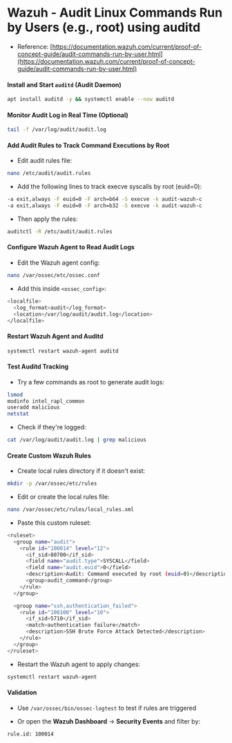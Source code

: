 # Wazuh - Audit Linux Commands Run by Users (e.g., root) using auditd

- Reference: [https://documentation.wazuh.com/current/proof-of-concept-guide/audit-commands-run-by-user.html](https://documentation.wazuh.com/current/proof-of-concept-guide/audit-commands-run-by-user.html)

#### Install and Start `auditd` (Audit Daemon)

```sh
apt install auditd -y && systemctl enable --now auditd
```

#### Monitor Audit Log in Real Time (Optional)

```sh
tail -f /var/log/audit/audit.log
```

#### Add Audit Rules to Track Command Executions by Root

- Edit audit rules file:

```sh
nano /etc/audit/audit.rules
```

- Add the following lines to track execve syscalls by root (euid=0):

```sh
-a exit,always -F euid=0 -F arch=b64 -S execve -k audit-wazuh-c
-a exit,always -F euid=0 -F arch=b32 -S execve -k audit-wazuh-c
```

- Then apply the rules:

```sh
auditctl -R /etc/audit/audit.rules
```

#### Configure Wazuh Agent to Read Audit Logs

- Edit the Wazuh agent config:

```sh
nano /var/ossec/etc/ossec.conf
```

- Add this inside `<ossec_config>`:

```sh
<localfile>
  <log_format>audit</log_format>
  <location>/var/log/audit/audit.log</location>
</localfile>
```

#### Restart Wazuh Agent and Auditd

```sh
systemctl restart wazuh-agent auditd
```

#### Test Auditd Tracking

- Try a few commands as root to generate audit logs:

```sh
lsmod
modinfo intel_rapl_common
useradd malicious
netstat
```

- Check if they're logged:

```sh
cat /var/log/audit/audit.log | grep malicious
```

#### Create Custom Wazuh Rules

- Create local rules directory if it doesn't exist:

```sh
mkdir -p /var/ossec/etc/rules
```

- Edit or create the local rules file:

```sh
nano /var/ossec/etc/rules/local_rules.xml
```

- Paste this custom ruleset:

```sh
<ruleset>
  <group name="audit">
    <rule id="100014" level="12">
      <if_sid>80700</if_sid>
      <field name="audit.type">SYSCALL</field>
      <field name="audit.euid">0</field>
      <description>Audit: Command executed by root (euid=0)</description>
      <group>audit_command</group>
    </rule>
  </group>

  <group name="ssh,authentication_failed">
    <rule id="100100" level="10">
      <if_sid>5710</if_sid>
      <match>authentication failure</match>
      <description>SSH Brute Force Attack Detected</description>
    </rule>
  </group>
</ruleset>
```

- Restart the Wazuh agent to apply changes:

```sh
systemctl restart wazuh-agent
```

#### Validation

- Use `/var/ossec/bin/ossec-logtest` to test if rules are triggered

- Or open the **Wazuh Dashboard** -> **Security Events** and filter by:

```sh
rule.id: 100014
```
